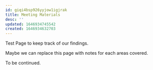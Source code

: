 ```yaml
---
id: giqi4bsp926yyjow1igjrak
title: Meeting Materials
desc: ''
updated: 1646934745542
created: 1646934632703
---
```


Test Page to keep track of our findings.

Maybe we can replace this page with notes for each areas covered.

To be continued.
